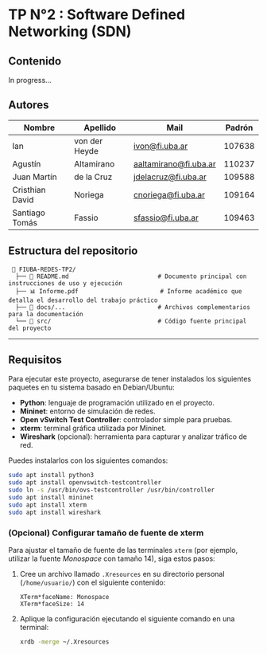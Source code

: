 # TP N°2 : Software Defined Networking (SDN)

## Contenido

In progress...

## Autores

| Nombre          | Apellido      | Mail                  | Padrón |
| --------------- | ------------- | --------------------- | ------ |
| Ian             | von der Heyde | ivon@fi.uba.ar        | 107638 |
| Agustín         | Altamirano    | aaltamirano@fi.uba.ar | 110237 |
| Juan Martín     | de la Cruz    | jdelacruz@fi.uba.ar   | 109588 |
| Cristhian David | Noriega       | cnoriega@fi.uba.ar    | 109164 |
| Santiago Tomás  | Fassio        | sfassio@fi.uba.ar     | 109463 |

## Estructura del repositorio

```
 📁 FIUBA-REDES-TP2/ 
  ├── 📄 README.md                         # Documento principal con instrucciones de uso y ejecución
  ├── 📊 Informe.pdf                       # Informe académico que detalla el desarrollo del trabajo práctico
  ├── 📂 docs/...                          # Archivos complementarios para la documentación
  └── 📂 src/                              # Código fuente principal del proyecto

```

---

## Requisitos

Para ejecutar este proyecto, asegurarse de tener instalados los siguientes paquetes en tu sistema basado en Debian/Ubuntu:

- **Python**: lenguaje de programación utilizado en el proyecto.
- **Mininet**: entorno de simulación de redes.
- **Open vSwitch Test Controller**: controlador simple para pruebas.
- **xterm**: terminal gráfica utilizada por Mininet.
-  **Wireshark** (opcional): herramienta para capturar y analizar tráfico de red.

Puedes instalarlos con los siguientes comandos:

```bash
sudo apt install python3
sudo apt install openvswitch-testcontroller
sudo ln -s /usr/bin/ovs-testcontroller /usr/bin/controller
sudo apt install mininet
sudo apt install xterm  
sudo apt install wireshark
```

### (Opcional) Configurar tamaño de fuente de xterm

Para ajustar el tamaño de fuente de las terminales `xterm` (por ejemplo, utilizar la fuente *Monospace* con tamaño 14), siga estos pasos:

1. Cree un archivo llamado `.Xresources` en su directorio personal (`/home/usuario/`) con el siguiente contenido:

    ```
    XTerm*faceName: Monospace
    XTerm*faceSize: 14
    ```

2. Aplique la configuración ejecutando el siguiente comando en una terminal:

    ```bash
    xrdb -merge ~/.Xresources
    ```

